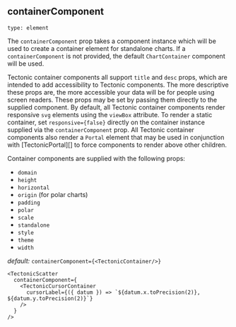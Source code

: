 ## containerComponent

`type: element`

The `containerComponent` prop takes a component instance which will be used to create a container element for standalone charts. If a `containerComponent` is not provided, the default `ChartContainer` component will be used.

Tectonic container components all support `title` and `desc` props, which are intended to add accessibility to Tectonic components. The more descriptive these props are, the more accessible your data will be for people using screen readers. These props may be set by passing them directly to the supplied component. By default, all Tectonic container components render responsive `svg` elements using the `viewBox` attribute. To render a static container, set `responsive={false}` directly on the container instance supplied via the `containerComponent` prop. All Tectonic container components also render a `Portal` element that may be used in conjunction with [TectonicPortal][] to force components to render above other children.

Container components are supplied with the following props:

- `domain`
- `height`
- `horizontal`
- `origin` (for polar charts)
- `padding`
- `polar`
- `scale`
- `standalone`
- `style`
- `theme`
- `width`

_default:_ `containerComponent={<TectonicContainer/>}`

```playground
<TectonicScatter
  containerComponent={
    <TectonicCursorContainer
      cursorLabel={({ datum }) => `${datum.x.toPrecision(2)}, ${datum.y.toPrecision(2)}`}
    />
  }
/>
```
